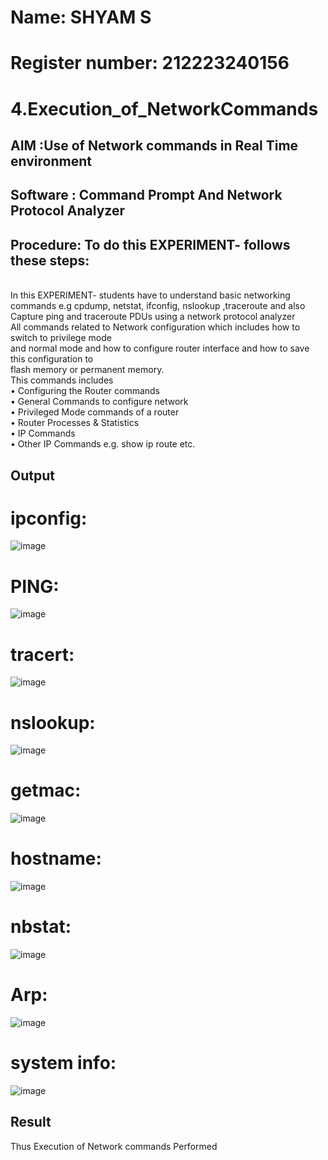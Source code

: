 # Name: SHYAM S
# Register number: 212223240156
# 4.Execution_of_NetworkCommands
## AIM :Use of Network commands in Real Time environment
## Software : Command Prompt And Network Protocol Analyzer
## Procedure: To do this EXPERIMENT- follows these steps:
<BR>
In this EXPERIMENT- students have to understand basic networking commands e.g cpdump, netstat, ifconfig, nslookup ,traceroute and also Capture ping and traceroute PDUs using a network protocol analyzer 
<BR>
All commands related to Network configuration which includes how to switch to privilege mode
<BR>
and normal mode and how to configure router interface and how to save this configuration to
<BR>
flash memory or permanent memory.
<BR>
This commands includes
<BR>
• Configuring the Router commands
<BR>
• General Commands to configure network
<BR>
• Privileged Mode commands of a router 
<BR>
• Router Processes & Statistics
<BR>
• IP Commands
<BR>
• Other IP Commands e.g. show ip route etc.
<BR>

## Output
# ipconfig:
![image](https://github.com/user-attachments/assets/6c274582-75d0-471d-b23c-4a59925bd346)
# PING:
![image](https://github.com/user-attachments/assets/74b5dadf-2d3c-403b-9e04-b924430d1f84)
# tracert:
![image](https://github.com/user-attachments/assets/5911d26b-155b-449a-9aa8-b28166b7d9c7)
# nslookup:
![image](https://github.com/user-attachments/assets/4b9362ff-3a8a-4b1f-81da-5cbbf8c64a9f)

# getmac:
![image](https://github.com/user-attachments/assets/39d21ee5-6826-41db-ab6a-7662d9741460)

# hostname:
![image](https://github.com/user-attachments/assets/85c9e1d5-ebb0-44b4-bd71-9c09d29e0c6d)

# nbstat:
![image](https://github.com/user-attachments/assets/e40ba070-604b-4e16-943c-736b25bfc75f)
# Arp:
![image](https://github.com/user-attachments/assets/af4a570e-7d9e-4ea0-9b43-8fde55db72f6)
# system info:
![image](https://github.com/user-attachments/assets/d2ac77b7-2ebe-4ac2-ae6a-4212b19ac066)



## Result
Thus Execution of Network commands Performed 
